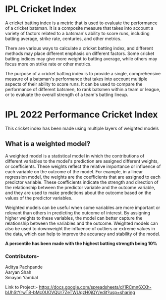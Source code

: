 # IPL Cricket Index
A cricket batting index is a metric that is used to evaluate the performance of a cricket batsman. It is a composite measure that takes into account a variety of factors related to a batsman's ability to score runs, including batting average, strike rate, centuries, and other metrics.

There are various ways to calculate a cricket batting index, and different methods may place different emphasis on different factors. Some cricket batting indices may give more weight to batting average, while others may focus more on strike rate or other metrics.

The purpose of a cricket batting index is to provide a single, comprehensive measure of a batsman's performance that takes into account multiple aspects of their ability to score runs. It can be used to compare the performance of different batsmen, to rank batsmen within a team or league, or to evaluate the overall strength of a team's batting lineup.

# IPL 2022 Performance Cricket Index 
This cricket index has been made using multiple layers of weighted models

## What is a weighted model?
A weighted model is a statistical model in which the contributions of different variables to the model's prediction are assigned different weights, or coefficients. These weights reflect the relative importance or influence of each variable on the outcome of the model.
For example, in a linear regression model, the weights are the coefficients that are assigned to each predictor variable. These coefficients indicate the strength and direction of the relationship between the predictor variable and the outcome variable, and they are used to make predictions about the outcome based on the values of the predictor variables.

Weighted models can be useful when some variables are more important or relevant than others in predicting the outcome of interest. By assigning higher weights to these variables, the model can better capture the relationship between the variables and the outcome.
Weighted models can also be used to downweight the influence of outliers or extreme values in the data, which can help to improve the accuracy and stability of the model.

**A percentile has been made with the highest batting strength being 10%**

### Contributors-
Aditya Pachpande<br />
Aaryan Shah<br />
Smayan Yambal<br />

Link to Project:- https://docs.google.com/spreadsheets/d/1RCmn6XXh-bUhStYrwT8-bMc0UOVQUr7ZeTWUqzH0jQY/edit?usp=sharing

